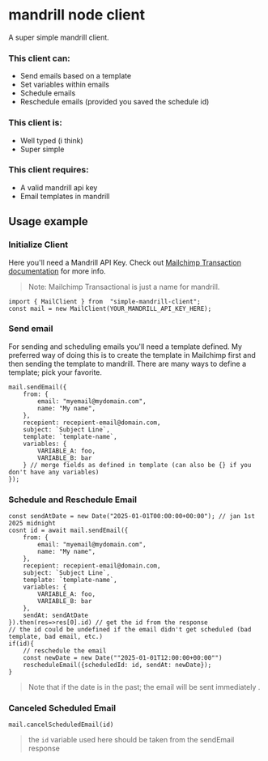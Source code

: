 
# mandrill node client

A super simple mandrill client.

### This client can:
- Send emails based on a template
- Set variables within emails
- Schedule emails
- Reschedule emails (provided you saved the schedule id)
### This client is:
- Well typed (i think)
- Super simple
### This client requires:
- A valid mandrill api key
- Email templates in mandrill
## Usage example
### Initialize Client 
Here you'll need a Mandrill API Key. Check out [Mailchimp Transaction documentation](https://mailchimp.com/developer/transactional/guides/quick-start/#generate-your-api-key) for more info.

> Note: Mailchimp Transactional is just a name for mandrill.

```
import { MailClient } from  "simple-mandrill-client";
const mail = new MailClient(YOUR_MANDRILL_API_KEY_HERE);
```

### Send email
For sending and scheduling emails you'll need a template defined.
My preferred way of doing this is to create the template in Mailchimp first and then sending the template to mandrill.
There are many ways to define a template; pick your favorite.
```
mail.sendEmail({
	from: {
		email: "myemail@mydomain.com",
		name: "My name",
	},
	recepient: recepient-email@domain.com,
	subject: `Subject Line`,
	template: `template-name`,
	variables: {
		VARIABLE_A: foo,
		VARIABLE_B: bar
	} // merge fields as defined in template (can also be {} if you don't have any variables)
});
```
### Schedule and Reschedule Email
```
const sendAtDate = new Date("2025-01-01T00:00:00+00:00"); // jan 1st 2025 midnight
cosnt id = await mail.sendEmail({
	from: {
		email: "myemail@mydomain.com",
		name: "My name",
	},
	recepient: recepient-email@domain.com,
	subject: `Subject Line`,
	template: `template-name`,
	variables: {
		VARIABLE_A: foo,
		VARIABLE_B: bar
	},
	sendAt: sendAtDate
}).then(res=>res[0].id) // get the id from the response
// the id could be undefined if the email didn't get scheduled (bad template, bad email, etc.)
if(id){
	// reschedule the email
	const newDate = new Date(""2025-01-01T12:00:00+00:00"")
	rescheduleEmail({scheduledId: id, sendAt: newDate});
} 

```

> Note that if the date is in the past; the email will be sent immediately  .

### Canceled Scheduled Email

`mail.cancelScheduledEmail(id)`

> the `id` variable used here should be taken from the sendEmail response

